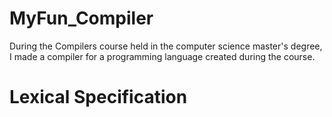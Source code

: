 # MyFun_Compiler
During the Compilers course held in the computer science master's degree, I made a compiler for a programming language created during the course.

# Lexical Specification
